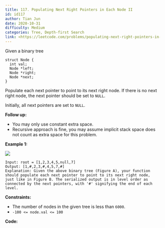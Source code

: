 ```yaml
---
title: 117. Populating Next Right Pointers in Each Node II
id: id117
author: Tian Jun
date: 2020-10-31
difficulty: Medium
categories: Tree, Depth-first Search
link: <https://leetcode.com/problems/populating-next-right-pointers-in-each-node-ii/description/>
---
```


Given a binary tree
            struct Node {      int val;      Node *left;      Node *right;      Node *next;    }    

Populate each next pointer to point to its next right node. If there is no
next right node, the next pointer should be set to `NULL`.

Initially, all next pointers are set to `NULL`.



**Follow up:**

  * You may only use constant extra space.
  * Recursive approach is fine, you may assume implicit stack space does not count as extra space for this problem.



**Example 1:**

![](https://assets.leetcode.com/uploads/2019/02/15/117_sample.png)
            
	Input: root = [1,2,3,4,5,null,7]    
	Output: [1,#,2,3,#,4,5,7,#]    
	Explanation: Given the above binary tree (Figure A), your function should populate each next pointer to point to its next right node, just like in Figure B. The serialized output is in level order as connected by the next pointers, with '#' signifying the end of each level.    



**Constraints:**

  * The number of nodes in the given tree is less than `6000`.
  * `-100 <= node.val <= 100`


**Code:**
